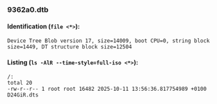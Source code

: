 ### 9362a0.dtb
#### Identification (`file <*>`):
```
Device Tree Blob version 17, size=14009, boot CPU=0, string block size=1449, DT structure block size=12504
```
#### Listing (`ls -AlR --time-style=full-iso <*>`):
```
/:
total 20
-rw-r--r-- 1 root root 16482 2025-10-11 13:56:36.817754989 +0100 D24GiR.dts
```

